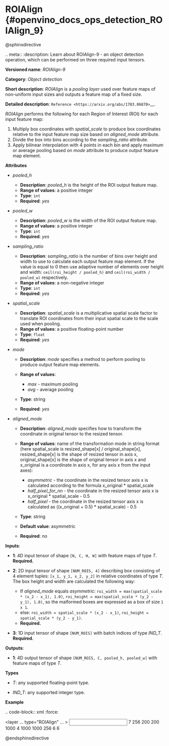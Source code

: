 # ROIAlign {#openvino_docs_ops_detection_ROIAlign_9}

@sphinxdirective

.. meta::
  :description: Learn about ROIAlign-9 - an object detection operation, 
                which can be performed on three required input tensors.


**Versioned name**: *ROIAlign-9*

**Category**: *Object detection*

**Short description**: *ROIAlign* is a *pooling layer* used over feature maps of non-uniform input sizes and outputs a feature map of a fixed size.

**Detailed description**: `Reference <https://arxiv.org/abs/1703.06870>`__.

*ROIAlign* performs the following for each Region of Interest (ROI) for each input feature map:

1. Multiply box coordinates with *spatial_scale* to produce box coordinates relative to the input feature map size based on *aligned_mode* attribute.
2. Divide the box into bins according to the *sampling_ratio* attribute.
3. Apply bilinear interpolation with 4 points in each bin and apply maximum or average pooling based on *mode* attribute to produce output feature map element.

**Attributes**

* *pooled_h*

  * **Description**: *pooled_h* is the height of the ROI output feature map.
  * **Range of values**: a positive integer
  * **Type**: ``int``
  * **Required**: *yes*

* *pooled_w*

  * **Description**: *pooled_w* is the width of the ROI output feature map.
  * **Range of values**: a positive integer
  * **Type**: ``int``
  * **Required**: *yes*

* *sampling_ratio*

  * **Description**: *sampling_ratio* is the number of bins over height and width to use to calculate each output feature map element. If the value is equal to 0 then use adaptive number of elements over height and width: ``ceil(roi_height / pooled_h)`` and ``ceil(roi_width / pooled_w)`` respectively.
  * **Range of values**: a non-negative integer
  * **Type**: ``int``
  * **Required**: *yes*

* *spatial_scale*

  * **Description**: *spatial_scale* is a multiplicative spatial scale factor to translate ROI coordinates from their input spatial scale to the scale used when pooling.
  * **Range of values**: a positive floating-point number
  * **Type**: ``float``
  * **Required**: *yes*

* *mode*

  * **Description**: *mode* specifies a method to perform pooling to produce output feature map elements.
  * **Range of values**:

    * *max* - maximum pooling
    * *avg* - average pooling
  * **Type**: string
  * **Required**: *yes*

* *aligned_mode*

  * **Description**: *aligned_mode* specifies how to transform the coordinate in original tensor to the resized tensor.
  * **Range of values**: name of the transformation mode in string format (here spatial_scale is resized_shape[x] / original_shape[x], resized_shape[x] is the shape of resized tensor in axis x, original_shape[x] is the shape of original tensor in axis x and x_original is a coordinate in axis x, for any axis x from the input axes):

    * *asymmetric* - the coordinate in the resized tensor axis x is calculated according to the formula x_original * spatial_scale
    * *half_pixel_for_nn* - the coordinate in the resized tensor axis x is x_original * spatial_scale - 0.5
    * *half_pixel* - the coordinate in the resized tensor axis x is calculated as ((x_original + 0.5) * spatial_scale) - 0.5
  * **Type**: string
  * **Default value**: asymmetric  
  * **Required**: *no*

**Inputs**:

* **1**: 4D input tensor of shape ``[N, C, H, W]`` with feature maps of type *T*. **Required.**

* **2**: 2D input tensor of shape ``[NUM_ROIS, 4]`` describing box consisting of 4 element tuples: ``[x_1, y_1, x_2, y_2]`` in relative coordinates of type *T*. The box height and width are calculated the following way:

  * If *aligned_mode* equals *asymmetric*: ``roi_width = max(spatial_scale * (x_2 - x_1), 1.0)``, ``roi_height = max(spatial_scale * (y_2 - y_1), 1.0)``, so the malformed boxes are expressed as a box of size ``1 x 1``.
  * else: ``roi_width = spatial_scale * (x_2 - x_1)``, ``roi_height = spatial_scale * (y_2 - y_1)``.
  * **Required.**

* **3**: 1D input tensor of shape ``[NUM_ROIS]`` with batch indices of type *IND_T*. **Required.**

**Outputs**:

* **1**: 4D output tensor of shape ``[NUM_ROIS, C, pooled_h, pooled_w]`` with feature maps of type *T*.

**Types**

* *T*: any supported floating-point type.

* *IND_T*: any supported integer type.


**Example**

.. code-block:: xml
   :force:

   <layer ... type="ROIAlign" ... >
       <data pooled_h="6" pooled_w="6" spatial_scale="16.0" sampling_ratio="2" mode="avg" aligned_mode="half_pixel"/>
       <input>
           <port id="0">
               <dim>7</dim>
               <dim>256</dim>
               <dim>200</dim>
               <dim>200</dim>
           </port>
           <port id="1">
               <dim>1000</dim>
               <dim>4</dim>
           </port>
           <port id="2">
               <dim>1000</dim>
           </port>
       </input>
       <output>
           <port id="3" precision="FP32">
               <dim>1000</dim>
               <dim>256</dim>
               <dim>6</dim>
               <dim>6</dim>
           </port>
       </output>
   </layer>

@endsphinxdirective
